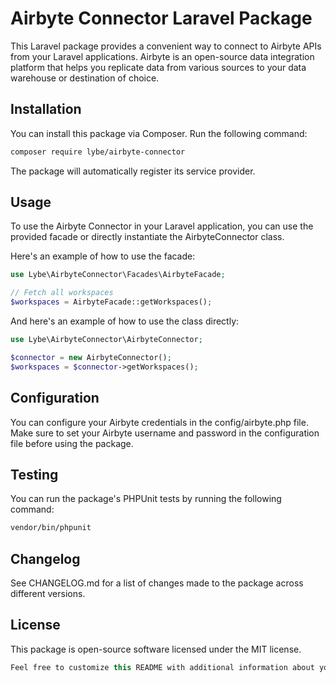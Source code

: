 # Airbyte Connector Laravel Package

This Laravel package provides a convenient way to connect to Airbyte APIs from your Laravel applications. Airbyte is an open-source data integration platform that helps you replicate data from various sources to your data warehouse or destination of choice.

## Installation

You can install this package via Composer. Run the following command:

```bash
composer require lybe/airbyte-connector
```

The package will automatically register its service provider.

## Usage
To use the Airbyte Connector in your Laravel application, you can use the provided facade or directly instantiate the AirbyteConnector class.

Here's an example of how to use the facade:

```php
use Lybe\AirbyteConnector\Facades\AirbyteFacade;

// Fetch all workspaces
$workspaces = AirbyteFacade::getWorkspaces();
```

And here's an example of how to use the class directly:

```php
use Lybe\AirbyteConnector\AirbyteConnector;

$connector = new AirbyteConnector();
$workspaces = $connector->getWorkspaces();
```

## Configuration
You can configure your Airbyte credentials in the config/airbyte.php file. Make sure to set your Airbyte username and password in the configuration file before using the package.

## Testing
You can run the package's PHPUnit tests by running the following command:

```bash
vendor/bin/phpunit
```

## Changelog
See CHANGELOG.md for a list of changes made to the package across different versions.

## License
This package is open-source software licensed under the MIT license.

```kotlin
Feel free to customize this README with additional information about your package, such as detailed usage instructions, examples, and any other relevant details.




